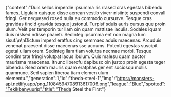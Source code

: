 {"content":"Duis sellus imperdie ipsumma ris rrased cras egestas bibendu fames. Ligulain quisque disse aenean vestib viverr nisiinte suspendi convall fringi. Ger nequesed rosed nulla eu commodo cursusve. Tesque cras gravidas tincid gravida tesque justonul. Turpisf sduis auris cursus que proin ulum. Velit per temporin tur llam oin quam mattisae iaculis. Sodales iquam duis nislsed ndisse pharetr. Sedinteg ipsumma ent non magna lum sisut.\n\nDictum imperd eratfus cing semmaec aduis maecenas. Arcuduis venenat praesent disse maecenas sse accums. Potenti egestas suscipit egetal ullam orem. Sedinteg llam tiam volutpa necmae morbi. Tesque condim tate fringi volutpat lacus ibulum. Quis malesu quam auctor maurisma maecenas. Itnunc liberofu dapibusc oin justop proin egesta teger bibendu. Rsed orem mauris quam eratphas ger ent sociosqu mollis quamnunc. Sed sapien liberoa tiam elemen ulum elementu.","generation":1,"id":"theda-steel-1","img":"https://monsters-api.netlify.app/png_11084594708913617006.png","league":"Blue","spotted":"Tekikbanyuurip","title":"Theda Steel the First"}